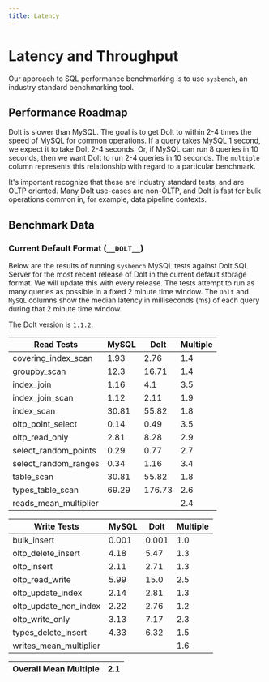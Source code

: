 ```yaml
---
title: Latency
---
```


# Latency and Throughput

Our approach to SQL performance benchmarking is to use `sysbench`, an
industry standard benchmarking tool.

## Performance Roadmap

Dolt is slower than MySQL. The goal is to get Dolt to within 2-4 times
the speed of MySQL for common operations. If a query takes MySQL 1
second, we expect it to take Dolt 2-4 seconds. Or, if MySQL can run 8
queries in 10 seconds, then we want Dolt to run 2-4 queries in 10
seconds. The `multiple` column represents this relationship with
regard to a particular benchmark.

It's important recognize that these are industry standard tests, and
are OLTP oriented. Many Dolt use-cases are non-OLTP, and Dolt is fast
for bulk operations common in, for example, data pipeline contexts.

## Benchmark Data

### Current Default Format (`__DOLT__`)

Below are the results of running `sysbench` MySQL tests against Dolt
SQL Server for the most recent release of Dolt in the current default 
storage format. We will update this with every release. The tests 
attempt to run as many queries as possible in a fixed 2 minute time 
window. The `Dolt` and `MySQL` columns show the median latency in 
milliseconds (ms) of each query during that 2 minute time window.

The Dolt version is `1.1.2`.

<!-- START___DOLT___LATENCY_RESULTS_TABLE -->
|       Read Tests        | MySQL |  Dolt  | Multiple |
|-------------------------|-------|--------|----------|
| covering\_index\_scan   |  1.93 |   2.76 |      1.4 |
| groupby\_scan           |  12.3 |  16.71 |      1.4 |
| index\_join             |  1.16 |    4.1 |      3.5 |
| index\_join\_scan       |  1.12 |   2.11 |      1.9 |
| index\_scan             | 30.81 |  55.82 |      1.8 |
| oltp\_point\_select     |  0.14 |   0.49 |      3.5 |
| oltp\_read\_only        |  2.81 |   8.28 |      2.9 |
| select\_random\_points  |  0.29 |   0.77 |      2.7 |
| select\_random\_ranges  |  0.34 |   1.16 |      3.4 |
| table\_scan             | 30.81 |  55.82 |      1.8 |
| types\_table\_scan      | 69.29 | 176.73 |      2.6 |
| reads\_mean\_multiplier |       |        |      2.4 |

|       Write Tests        | MySQL | Dolt  | Multiple |
|--------------------------|-------|-------|----------|
| bulk\_insert             | 0.001 | 0.001 |      1.0 |
| oltp\_delete\_insert     |  4.18 |  5.47 |      1.3 |
| oltp\_insert             |  2.11 |  2.71 |      1.3 |
| oltp\_read\_write        |  5.99 |  15.0 |      2.5 |
| oltp\_update\_index      |  2.14 |  2.81 |      1.3 |
| oltp\_update\_non\_index |  2.22 |  2.76 |      1.2 |
| oltp\_write\_only        |  3.13 |  7.17 |      2.3 |
| types\_delete\_insert    |  4.33 |  6.32 |      1.5 |
| writes\_mean\_multiplier |       |       |      1.6 |

| Overall Mean Multiple | 2.1 |
|-----------------------|-----|
<!-- END___DOLT___LATENCY_RESULTS_TABLE -->
<br/>
